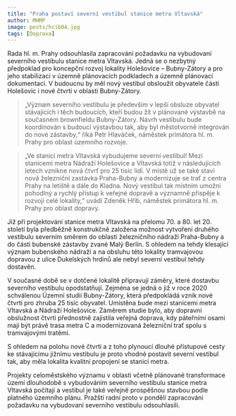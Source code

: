 ```yaml
---
title: "Praha postaví severní vestibul stanice metra Vltavská"
author: MHMP
image: posts/hrib04.jpg
tags: [Doprava]
---
```


Rada hl. m. Prahy odsouhlasila zapracování požadavku na vybudovaní severního vestibulu stanice metra Vltavská. Jedná se o nezbytný předpoklad pro koncepční rozvoj lokality Holešovice – Bubny-Zátory a pro jeho stabilizaci v územně plánovacích podkladech a územně plánovací dokumentaci. V budoucnu by měl nový vestibul obsloužit obyvatele části Holešovic i nové čtvrti v oblasti Bubny-Zátory.

> „Význam severního vestibulu je především v lepší obsluze obyvatel stávajících i těch budoucích, kteří budou žít v plánované výstavbě na současném brownfieldu Bubny-Zátory. Návrh vestibulu bude koordinován s budoucí výstavbou tak, aby byl městotvorně integrován do nové zástavby,“ říká Petr Hlaváček, náměstek primátora hl. m. Prahy pro oblast územního rozvoje.

> „Ve stanici metra Vltavská vybudujeme severní vestibul! Mezi stanicemi metra Nádraží Holešovice a Vltavská totiž v následujících letech vznikne nová čtvrť pro 25 tisíc lidí. V místě už se také staví nová železniční zastávka Praha-Bubny a modernizuje se trať z centra Prahy na letiště a dále do Kladna. Nový vestibul tak místním umožní pohodlný a rychlý přístup k veřejné dopravě a významně přispěje k rozvoji celé lokality,“ uvádí Zdeněk Hřib, náměstek primátora hl. m. Prahy pro oblast dopravy.

Již při projektování stanice metra Vltavská na přelomu 70. a 80. let 20. století byla předběžně konstrukčně založena možnost vytvoření druhého vestibulu severním směrem do oblasti železničního nádraží Praha-Bubny a do části bubenské zástavby zvané Malý Berlín. S ohledem na tehdy klesající význam bubenského nádraží a na obsluhu této lokality tramvajovou dopravou z ulice Dukelských hrdinů ale nebyl severní vestibul tehdy dostavěn.

V současné době se v dotčené lokalitě připravují záměry, které dostavbu severního vestibulu opodstatňují. Zejména se jedná o již v roce 2020 schválenou Územní studii Bubny-Zátory, která předpokládá vznik nové čtvrti pro zhruba 25 tisíc obyvatel. Umístěna bude mezi stanicemi metra Vltavská a Nádraží Holešovice. Záměrem studie bylo, aby dopravní obslužnost čtvrti přednostně zajistila veřejná doprava, kdy páteřními osami mají být právě trasa metra C a modernizovaná železniční trať spolu s tramvajovými tratěmi.

S ohledem na polohu nové čtvrti a z toho plynoucí dlouhé přístupové cesty ke stávajícímu jižnímu vestibulu je proto vhodné postavit severní vestibul tak, aby měla lokalita kvalitní propojení se stanicí metra.

Projekty celoměstského významu v oblasti včetně plánované transformace území dlouhodobě s vybudováním severního vestibulu stanice metra Vltavská počítají a vestibul je také veřejně prospěšnou stavbou podle platného územního plánu. Pražští radní proto v pondělí zapracování požadavku na vybudovaní severního vestibulu odsouhlasili.
